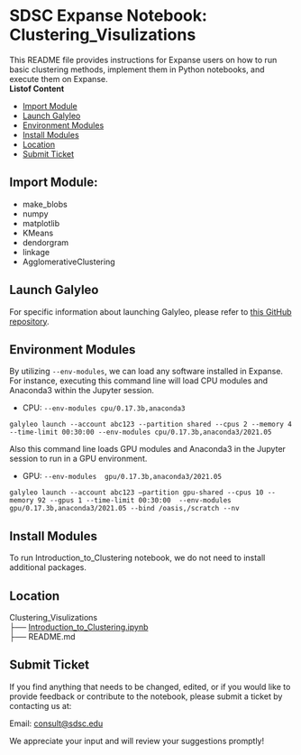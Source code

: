 # SDSC Expanse Notebook: Clustering_Visulizations
This README file provides instructions for Expanse users on how to run basic clustering methods, implement them in Python notebooks, and execute them on Expanse.\
  **Listof Content**
- [Import Module](#import-module)
- [Launch Galyleo](#launch-galyleo)
- [Environment Modules](#environment-modules)
- [Install Modules](#install-modules)
- [Location](#location)
- [Submit Ticket](#submit-ticket)

## Import Module:
- make_blobs
- numpy
- matplotlib
- KMeans
- dendorgram
- linkage
- AgglomerativeClustering

## Launch Galyleo
For specific information about launching Galyleo, please refer to [this GitHub repository](https://github.com/mkandes/galyleo).

## Environment Modules
By utilizing `--env-modules`, we can load any software installed in Expanse. 
For instance, executing this command line will load CPU modules and Anaconda3 within the Jupyter session.
  - CPU:
`--env-modules cpu/0.17.3b,anaconda3`
```
galyleo launch --account abc123 --partition shared --cpus 2 --memory 4 --time-limit 00:30:00 --env-modules cpu/0.17.3b,anaconda3/2021.05
```
Also this command line loads GPU modules and Anaconda3 in the Jupyter session to run in a GPU environment.
 - GPU:
`--env-modules  gpu/0.17.3b,anaconda3/2021.05`
```
galyleo launch --account abc123 —partition gpu-shared --cpus 10 --memory 92 --gpus 1 --time-limit 00:30:00  --env-modules  gpu/0.17.3b,anaconda3/2021.05 --bind /oasis,/scratch --nv
```
## Install Modules
To run Introduction_to_Clustering notebook, we do not need to install additional packages.

## Location 

Clustering_Visulizations\
├── [Introduction_to_Clustering.ipynb](./Introduction_to_Clustering.ipynb)\
├── README.md


## Submit Ticket
If you find anything that needs to be changed, edited, or if you would like to provide feedback or contribute to the notebook, please submit a ticket by contacting us at:

Email: consult@sdsc.edu

We appreciate your input and will review your suggestions promptly!

